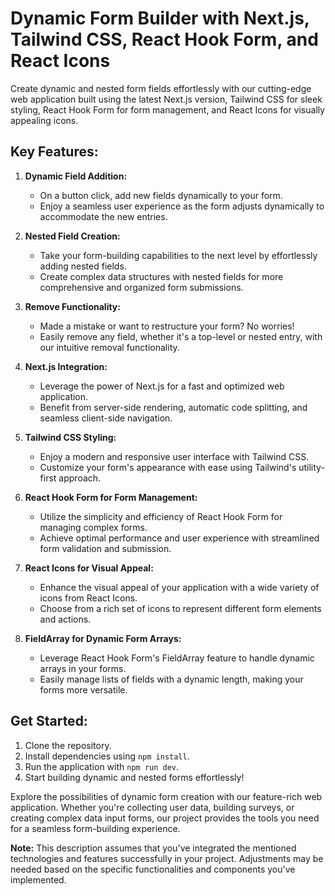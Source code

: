 # Dynamic Form Builder with Next.js, Tailwind CSS, React Hook Form, and React Icons

Create dynamic and nested form fields effortlessly with our cutting-edge web application built using the latest Next.js version, Tailwind CSS for sleek styling, React Hook Form for form management, and React Icons for visually appealing icons.

## Key Features:

1. **Dynamic Field Addition:**
   - On a button click, add new fields dynamically to your form.
   - Enjoy a seamless user experience as the form adjusts dynamically to accommodate the new entries.

2. **Nested Field Creation:**
   - Take your form-building capabilities to the next level by effortlessly adding nested fields.
   - Create complex data structures with nested fields for more comprehensive and organized form submissions.

3. **Remove Functionality:**
   - Made a mistake or want to restructure your form? No worries!
   - Easily remove any field, whether it's a top-level or nested entry, with our intuitive removal functionality.

4. **Next.js Integration:**
   - Leverage the power of Next.js for a fast and optimized web application.
   - Benefit from server-side rendering, automatic code splitting, and seamless client-side navigation.

5. **Tailwind CSS Styling:**
   - Enjoy a modern and responsive user interface with Tailwind CSS.
   - Customize your form's appearance with ease using Tailwind's utility-first approach.

6. **React Hook Form for Form Management:**
   - Utilize the simplicity and efficiency of React Hook Form for managing complex forms.
   - Achieve optimal performance and user experience with streamlined form validation and submission.

7. **React Icons for Visual Appeal:**
   - Enhance the visual appeal of your application with a wide variety of icons from React Icons.
   - Choose from a rich set of icons to represent different form elements and actions.

8. **FieldArray for Dynamic Form Arrays:**
   - Leverage React Hook Form's FieldArray feature to handle dynamic arrays in your forms.
   - Easily manage lists of fields with a dynamic length, making your forms more versatile.

## Get Started:
1. Clone the repository.
2. Install dependencies using `npm install`.
3. Run the application with `npm run dev`.
4. Start building dynamic and nested forms effortlessly!

Explore the possibilities of dynamic form creation with our feature-rich web application. Whether you're collecting user data, building surveys, or creating complex data input forms, our project provides the tools you need for a seamless form-building experience.

**Note:** This description assumes that you've integrated the mentioned technologies and features successfully in your project. Adjustments may be needed based on the specific functionalities and components you've implemented.
